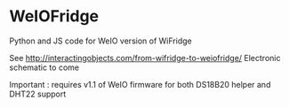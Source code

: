 WeIOFridge
==========

Python and JS code for WeIO version of WiFridge

See http://interactingobjects.com/from-wifridge-to-weiofridge/
Electronic schematic to come

Important : requires v1.1 of WeIO firmware for both DS18B20 helper and DHT22 support
